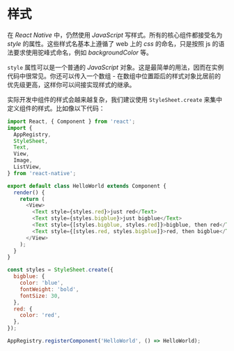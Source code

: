 # 样式

在 *React Native* 中，仍然使用 *JavaScript* 写样式。所有的核心组件都接受名为 *style* 的属性。这些样式名基本上遵循了 web 上的 *css* 的命名，只是按照 js 的语法要求使用驼峰式命名，例如 *backgroundColor* 等。

`style` 属性可以是一个普通的 *JavaScript* 对象。这是最简单的用法，因而在实例代码中很常见。你还可以传入一个数组 - 在数组中位置距后的样式对象比居前的优先级更高，这样你可以间接实现样式的继承。

实际开发中组件的样式会越来越复杂，我们建议使用 `StyleSheet.create` 来集中定义组件的样式。比如像以下代码：

```js
import React, { Component } from 'react';
import {
  AppRegistry,
  StyleSheet,
  Text,
  View,
  Image,
  ListView,
} from 'react-native';

export default class HelloWorld extends Component {
  render() {
    return (
      <View>
        <Text style={styles.red}>just red</Text> 
        <Text style={styles.bigblue}>just bigblue</Text>
        <Text style={[styles.bigblue, styles.red]}>bigblue, then red</Text>
        <Text style={[styles.red, styles.bigblue]}>red, then bigblue</Text>
      </View>
    );
  }
}

const styles = StyleSheet.create({
  bigblue: {
    color: 'blue',
    fontWeight: 'bold',
    fontSize: 30,
  },
  red: {
    color: 'red',
  },
});

AppRegistry.registerComponent('HelloWorld', () => HelloWorld);
```

